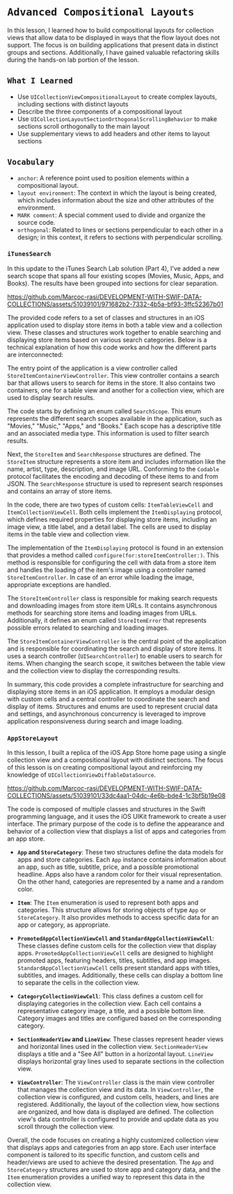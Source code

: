 # `Advanced Compositional Layouts`

In this lesson, I learned how to build compositional layouts for collection views that allow data to be displayed in ways that the flow layout does not support. The focus is on building applications that present data in distinct groups and sections. Additionally, I have gained valuable refactoring skills during the hands-on lab portion of the lesson.

## `What I Learned`

- Use `UICollectionViewCompositionalLayout` to create complex layouts, including sections with distinct layouts
- Describe the three components of a compositional layout
- Use `UICollectionLayoutSectionOrthogonalScrollingBehavior` to make sections scroll orthogonally to the main layout
- Use supplementary views to add headers and other items to layout sections



## `Vocabulary`
- `anchor`: A reference point used to position elements within a compositional layout.
- `layout environment`: The context in which the layout is being created, which includes information about the size and other attributes of the environment.
- `MARK comment`: A special comment used to divide and organize the source code.
- `orthogonal`: Related to lines or sections perpendicular to each other in a design; in this context, it refers to sections with perpendicular scrolling.

### `iTunesSearch`

In this update to the iTunes Search Lab solution (Part 4), I've added a new search scope that spans all four existing scopes (Movies, Music, Apps, and Books). The results have been grouped into sections for clear separation.

https://github.com/Marcoc-rasi/DEVELOPMENT-WITH-SWIF-DATA-COLLECTIONS/assets/51039101/971682b2-7332-4b5a-bf93-3ffc52367b01

The provided code refers to a set of classes and structures in an iOS application used to display store items in both a table view and a collection view. These classes and structures work together to enable searching and displaying store items based on various search categories. Below is a technical explanation of how this code works and how the different parts are interconnected:

The entry point of the application is a view controller called `StoreItemContainerViewController`. This view controller contains a search bar that allows users to search for items in the store. It also contains two containers, one for a table view and another for a collection view, which are used to display search results.

The code starts by defining an enum called `SearchScope`. This enum represents the different search scopes available in the application, such as "Movies," "Music," "Apps," and "Books." Each scope has a descriptive title and an associated media type. This information is used to filter search results.

Next, the `StoreItem` and `SearchResponse` structures are defined. The `StoreItem` structure represents a store item and includes information like the name, artist, type, description, and image URL. Conforming to the `Codable` protocol facilitates the encoding and decoding of these items to and from JSON. The `SearchResponse` structure is used to represent search responses and contains an array of store items.

In the code, there are two types of custom cells: `ItemTableViewCell` and `ItemCollectionViewCell`. Both cells implement the `ItemDisplaying` protocol, which defines required properties for displaying store items, including an image view, a title label, and a detail label. The cells are used to display items in the table view and collection view.

The implementation of the `ItemDisplaying` protocol is found in an extension that provides a method called `configure(for:storeItemController:)`. This method is responsible for configuring the cell with data from a store item and handles the loading of the item's image using a controller named `StoreItemController`. In case of an error while loading the image, appropriate exceptions are handled.

The `StoreItemController` class is responsible for making search requests and downloading images from store item URLs. It contains asynchronous methods for searching store items and loading images from URLs. Additionally, it defines an enum called `StoreItemError` that represents possible errors related to searching and loading images.

The `StoreItemContainerViewController` is the central point of the application and is responsible for coordinating the search and display of store items. It uses a search controller (`UISearchController`) to enable users to search for items. When changing the search scope, it switches between the table view and the collection view to display the corresponding results.

In summary, this code provides a complete infrastructure for searching and displaying store items in an iOS application. It employs a modular design with custom cells and a central controller to coordinate the search and display of items. Structures and enums are used to represent crucial data and settings, and asynchronous concurrency is leveraged to improve application responsiveness during search and image loading.

### `AppStoreLayout`

In this lesson, I built a replica of the iOS App Store home page using a single collection view and a compositional layout with distinct sections. The focus of this lesson is on creating compositional layout and reinforcing my knowledge of `UICollectionViewDiffableDataSource`.

https://github.com/Marcoc-rasi/DEVELOPMENT-WITH-SWIF-DATA-COLLECTIONS/assets/51039101/33dc4aa1-04dc-4e6b-bde4-1c3bf5b19e08

The code is composed of multiple classes and structures in the Swift programming language, and it uses the iOS UIKit framework to create a user interface. The primary purpose of the code is to define the appearance and behavior of a collection view that displays a list of apps and categories from an app store.

- **`App` and `StoreCategory`**: These two structures define the data models for apps and store categories. Each `App` instance contains information about an app, such as title, subtitle, price, and a possible promotional headline. Apps also have a random color for their visual representation. On the other hand, categories are represented by a name and a random color.

- **`Item`**: The `Item` enumeration is used to represent both apps and categories. This structure allows for storing objects of type `App` or `StoreCategory`. It also provides methods to access specific data for an app or category, as appropriate.

- **`PromotedAppCollectionViewCell` and `StandardAppCollectionViewCell`**: These classes define custom cells for the collection view that display apps. `PromotedAppCollectionViewCell` cells are designed to highlight promoted apps, featuring headers, titles, subtitles, and app images. `StandardAppCollectionViewCell` cells present standard apps with titles, subtitles, and images. Additionally, these cells can display a bottom line to separate the cells in the collection view.

- **`CategoryCollectionViewCell`**: This class defines a custom cell for displaying categories in the collection view. Each cell contains a representative category image, a title, and a possible bottom line. Category images and titles are configured based on the corresponding category.

- **`SectionHeaderView` and `LineView`**: These classes represent header views and horizontal lines used in the collection view. `SectionHeaderView` displays a title and a "See All" button in a horizontal layout. `LineView` displays horizontal gray lines used to separate sections in the collection view.

- **`ViewController`**: The `ViewController` class is the main view controller that manages the collection view and its data. In `ViewController`, the collection view is configured, and custom cells, headers, and lines are registered. Additionally, the layout of the collection view, how sections are organized, and how data is displayed are defined. The collection view's data controller is configured to provide and update data as you scroll through the collection view.

Overall, the code focuses on creating a highly customized collection view that displays apps and categories from an app store. Each user interface component is tailored to its specific function, and custom cells and header/views are used to achieve the desired presentation. The `App` and `StoreCategory` structures are used to store app and category data, and the `Item` enumeration provides a unified way to represent this data in the collection view.
